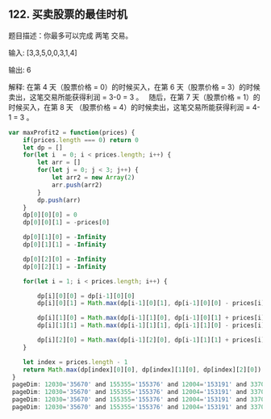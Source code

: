 ## 122. 买卖股票的最佳时机 ##

题目描述：你最多可以完成 两笔 交易。

输入: [3,3,5,0,0,3,1,4]

输出: 6

解释: 在第 4 天（股票价格 = 0）的时候买入，在第 6 天（股票价格 = 3）的时候卖出，这笔交易所能获得利润 = 3-0 = 3 。
     随后，在第 7 天（股票价格 = 1）的时候买入，在第 8 天 （股票价格 = 4）的时候卖出，这笔交易所能获得利润 = 4-1 = 3 。

```javascript
var maxProfit2 = function(prices) {
    if(prices.length === 0) return 0
    let dp = []
    for(let i  = 0; i < prices.length; i++) {
        let arr = []
        for(let j = 0; j < 3; j++) {
            let arr2 = new Array(2)
            arr.push(arr2)
        }
        dp.push(arr)
    }
    dp[0][0][0] = 0
    dp[0][0][1] = -prices[0]

    dp[0][1][0] = -Infinity
    dp[0][1][1] = -Infinity

    dp[0][2][0] = -Infinity
    dp[0][2][1] = -Infinity

    for(let i = 1; i < prices.length; i++) {

        dp[i][0][0] = dp[i-1][0][0]
        dp[i][0][1] = Math.max(dp[i-1][0][1], dp[i-1][0][0] - prices[i])

        dp[i][1][0] = Math.max(dp[i-1][1][0], dp[i-1][0][1] + prices[i])
        dp[i][1][1] = Math.max(dp[i-1][1][1], dp[i-1][1][0] - prices[i])

        dp[i][2][0] = Math.max(dp[i-1][2][0], dp[i-1][1][1] + prices[i])
    }

    let index = prices.length - 1
    return Math.max(dp[index][0][0], dp[index][1][0], dp[index][2][0])
 }
 pageDim: 12030='35670' and 155355='155376' and 12004='153191' and 33701='123022'
 pageDim: 12030='35670' and 155355='155376' and 12004='153191' and 33701='123022'
 pageDim: 12030='35670' and 155355='155376' and 12004='153191' and 33701='123022'
 pageDim: 12030='35670' and 155355='155376' and 12004='153191' and 33701='123022'
```
